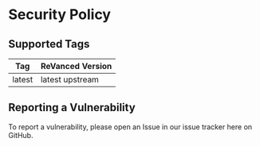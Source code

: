 # Security Policy

## Supported Tags

| Tag     | ReVanced Version   |
| ------- | ------------------ |
| latest  | latest upstream    |

## Reporting a Vulnerability

To report a vulnerability, please open an Issue in our issue tracker here on GitHub.
